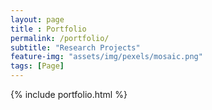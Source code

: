 ```yaml
--- 
layout: page
title : Portfolio
permalink: /portfolio/
subtitle: "Research Projects"
feature-img: "assets/img/pexels/mosaic.png"
tags: [Page]
---
```


{% include portfolio.html %}

